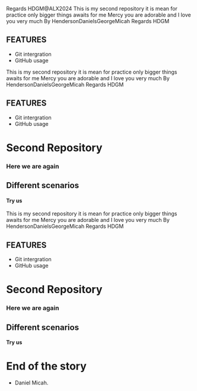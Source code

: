 Regards HDGM@ALX2024
This is my second repository
it is mean for practice only
bigger things awaits for me
Mercy you are adorable and I love you very much
By HendersonDanielsGeorgeMicah
Regards HDGM
## FEATURES
- Git intergration
- GitHub usage


This is my second repository
it is mean for practice only
bigger things awaits for me
Mercy you are adorable and I love you very much
By HendersonDanielsGeorgeMicah
Regards HDGM
## FEATURES
- Git intergration
- GitHub usage


# Second Repository
### Here we are again
## Different scenarios
#### Try us

This is my second repository
it is mean for practice only
bigger things awaits for me
Mercy you are adorable and I love you very much
By HendersonDanielsGeorgeMicah
Regards HDGM
## FEATURES
- Git intergration
- GitHub usage


# Second Repository
### Here we are again
## Different scenarios
#### Try us

# End of the story
- Daniel Micah. 